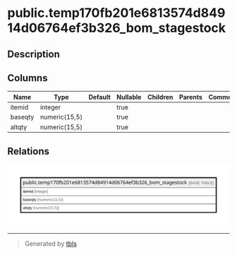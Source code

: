 # public.temp170fb201e6813574d84914d06764ef3b326_bom_stagestock

## Description

## Columns

| Name | Type | Default | Nullable | Children | Parents | Comment |
| ---- | ---- | ------- | -------- | -------- | ------- | ------- |
| itemid | integer |  | true |  |  |  |
| baseqty | numeric(15,5) |  | true |  |  |  |
| altqty | numeric(15,5) |  | true |  |  |  |

## Relations

![er](public.temp170fb201e6813574d84914d06764ef3b326_bom_stagestock.svg)

---

> Generated by [tbls](https://github.com/k1LoW/tbls)
